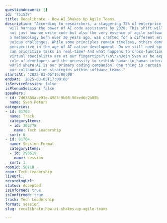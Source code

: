 ```yaml
---
questionAnswers: []
id: '751537'
title: Recalibrate - How AI Shakes Up Agile Teams
description: "According to researchers, a staggering 75% of enterprise software engineers
  will harness the power of AI code assistants by 2028. This shift will revolutionize
  not just how we write code but also the very essence of agile software development.\r\n\r\nAgile,
  a methodology born over 20 years ago, was crafted for a different era with its own
  unique challenges. While some principles remain timeless, others demand a fresh
  perspective in the age of AI-native development. Do we still need sprints when AI
  can prioritize tasks in real-time? And what happens to cross-functional teams when
  virtual specialists are at our fingertips?\r\n\r\nJoin Sven as he explores the evolving
  role of developers and the necessity to rethink human-to-human interaction in a
  world where AI is our primary coding companion. One thing is certain: we must recalibrate
  our collaboration strategies within software teams."
startsAt: '2025-03-05T16:00:00'
endsAt: '2025-03-05T17:00:00'
isServiceSession: false
isPlenumSession: false
speakers:
- id: 7d63385a-e91e-4983-9b08-90ced6c2a05b
  name: Sven Peters
categories:
- id: 81703
  name: Track
  categoryItems:
  - id: 302778
    name: Tech Leadership
  sort: 0
- id: 81704
  name: Session Format
  categoryItems:
  - id: 290619
    name: session
  sort: 1
roomId: 58710
room: Tech Leadership
liveUrl:
recordingUrl:
status: Accepted
isInformed: true
isConfirmed: true
track: Tech Leadership
format: session
slug: recalibrate-how-ai-shakes-up-agile-teams

---
```

